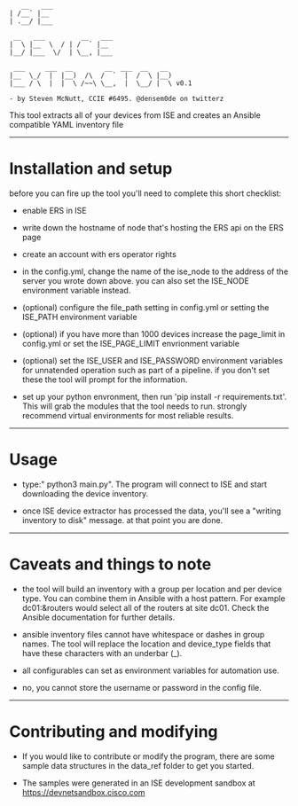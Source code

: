 ```
   __   ___                               
| /__` |__                                
| .__/ |___                               
                                          
 __   ___         __   ___                
|  \ |__  \  / | /  ` |__                 
|__/ |___  \/  | \__, |___                
                                          
 ___     ___  __        __  ___  __   __  
|__  \_/  |  |__)  /\  /  `  |  /  \ |__) 
|___ / \  |  |  \ /~~\ \__,  |  \__/ |  \ v0.1
                                          
- by Steven McNutt, CCIE #6495. @densem0de on twitterz
```

This tool extracts all of your devices from ISE
and creates an Ansible compatible YAML inventory file


---------------------------------------------------------------------------

# Installation and setup

before you can fire up the tool you'll need to complete this short checklist:

- enable ERS in ISE

- write down the hostname of node that's hosting the ERS api on the ERS page

- create an account with ers operator rights

- in the config.yml, change the name of the ise_node to the address of the
    server you wrote down above.  you can also set the ISE_NODE environment variable instead.

- (optional) configure the file_path setting in config.yml or setting the ISE_PATH environment variable 

- (optional) if you have more than 1000 devices increase the page_limit in config.yml or set the ISE_PAGE_LIMIT envrionment variable

- (optional) set the ISE_USER and ISE_PASSWORD environment variables for unnatended operation such as part of a pipeline.  if you don't set these the tool will prompt for the information.

- set up your python envronment, then run 'pip install -r requirements.txt'.  This will grab the modules that the tool needs to run.  strongly recommend virtual environments for most reliable results.

---------------------------------------------------------------------------

# Usage

- type:" python3 main.py". The program will connect to ISE and start downloading the
    device inventory.

- once ISE device extractor has processed the data, you'll see a "writing inventory to disk" message.
  at that point you are done.
---------------------------------------------------------------------------

# Caveats and things to note

- the tool will build an inventory with a group per location and per device type.  You can combine them in Ansible with a host pattern.  For example dc01:&routers would select all of the routers at site dc01.  Check the Ansible documentation for further details.

- ansible inventory files cannot have whitespace or dashes in group names.  The tool will replace the location and device_type
    fields that have these characters with an underbar (_).

- all configurables can set as environment variables for automation use.

- no, you cannot store the username or password in the config file.
------------------------------------------------------------------------------

# Contributing and modifying

- If you would like to contribute or modify the program, there are some sample data structures in the data_ref folder to get you started.
  
- The samples were generated in an ISE development sandbox at https://devnetsandbox.cisco.com 




